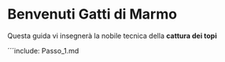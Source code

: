# Benvenuti Gatti di Marmo

Questa guida vi insegnerà la nobile tecnica della **cattura dei topi**

´´´include: Passo_1.md
